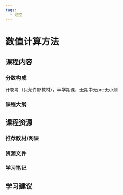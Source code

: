 ```yaml
---
tags:
  - 过控
---
```


# 数值计算方法

## 课程内容

### 分数构成

开卷考（只允许带教材），半学期课，无期中无pre无小测

### 课程大纲





## 课程资源

### 推荐教材/网课

### 资源文件

### 学习笔记

## 学习建议


